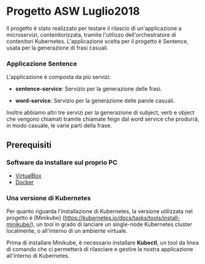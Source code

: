 # Progetto ASW Luglio2018

Il progetto è stato realizzato per testare il rilascio di un'applicazione a microservizi, contenitorizzata, tramite l'utilizzo dell'orchestratore di contenitori Kubernetes. L'applicazione scelta per il progetto è Sentence, usata per la generazione di frasi casuali.

### Applicazione **Sentence**
L'applicazione è composta da più servizi:

* **sentence-service**: Servizio per la generazione delle frasi.

* **word-service**: Servizio per la generazione delle parole casuali.

Inoltre abbiamo altri tre servizi per la generazione di subject, verb e object che vengono chiamati tramite chiamate feign dal word service che produrrà, in modo casuale, le varie parti della frase.

## Prerequisiti

### Software da installare sul proprio PC

* [VirtualBox](https://www.virtualbox.org/)
* [Docker](https://www.docker.com/)


### Una versione di Kubernetes

Per quanto riguarda l'installazione di Kubernetes, la versione utilizzata nel progetto è [Minikube] (https://kubernetes.io/docs/tasks/tools/install-minikube/), un tool in grado di lanciare un single-node Kubernetes cluster localmente, o all'interno di un ambiente virtuale. 

Prima di installare Minikube, è necessario installare **Kubectl**, un tool da linea di comando che ci permetterà di rilasciare e gestire la nostra applicazione all'interno di Kubernetes. 
